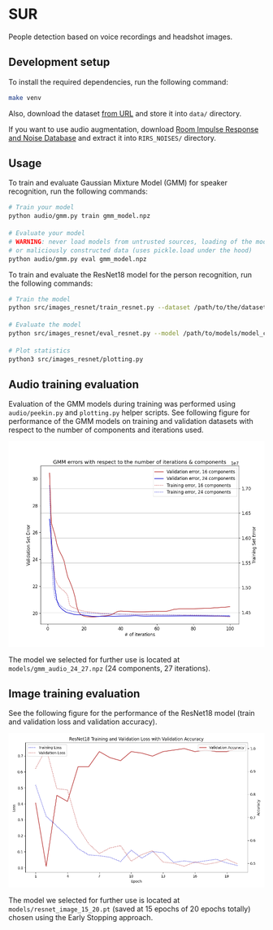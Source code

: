 # SUR

People detection based on voice recordings and headshot images.

## Development setup

To install the required dependencies, run the following command:

```sh
make venv
```

Also, download the dataset [from URL](https://www.fit.vutbr.cz/study/courses/SUR/public/projekt_2023-2024/) and store
it into `data/` directory.

If you want to use audio augmentation, download [Room Impulse Response and Noise Database](https://www.openslr.org/28/)
and extract it into `RIRS_NOISES/` directory. 

## Usage

To train and evaluate Gaussian Mixture Model (GMM) for speaker recognition, run the following commands:

```sh
# Train your model
python audio/gmm.py train gmm_model.npz

# Evaluate your model
# WARNING: never load models from untrusted sources, loading of the model is not secure against erroneous 
# or maliciously constructed data (uses pickle.load under the hood)
python audio/gmm.py eval gmm_model.npz
```

To train and evaluate the ResNet18 model for the person recognition, run the following commands:

```sh
# Train the model
python src/images_resnet/train_resnet.py --dataset /path/to/the/dataset/dir/

# Evaluate the model
python src/images_resnet/eval_resnet.py --model /path/to/models/model_checkpoint.pt --dataset /path/to/the/dataset/dir/

# Plot statistics
python3 src/images_resnet/plotting.py
```

## Audio training evaluation

Evaluation of the GMM models during training was performed using `audio/peekin.py` and `plotting.py` helper scripts.
See following figure for performance of the GMM models on training and validation datasets with respect to the number of 
components and iterations used.

![GMM performance](doc/gmm_errors.png)

The model we selected for further use is located at `models/gmm_audio_24_27.npz` (24 components, 27 iterations).

## Image training evaluation
See the following figure for the performance of the ResNet18 model (train and validation loss and validation accuracy).

![ResNet18 performance](doc/resnet_stats.png)

The model we selected for further use is located at `models/resnet_image_15_20.pt` (saved at 15 epochs of 20 epochs totally) chosen using the Early Stopping approach.
